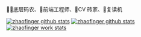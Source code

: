 👨‍🌾底层码农、🦁前端工程师、🧱CV 砖家、🤖复读机


[![zhaofinger github stats](https://github-readme-stats.vercel.app/api?username=zhaofinger&show_icons=true&theme=radical)](https://github.com/zhaofinger)
[![zhaofinger github stats](https://github-readme-stats.vercel.app/api/top-langs?username=zhaofinger&layout=compact&theme=radical)](https://github.com/zhaofinger)
[![zhaofinger work stats](https://wakatime.com/share/@2f7eed3c-09ca-4362-b4e1-89e666dc7d8d/2208a9c2-9149-450b-8b82-2a0063f21ee8.png)](https://github.com/zhaofinger)
